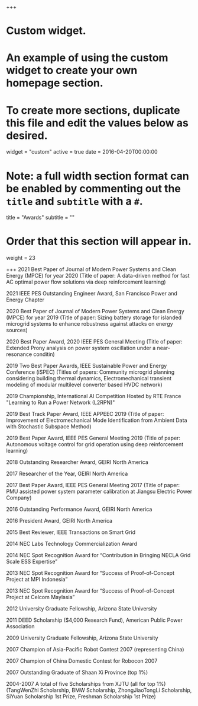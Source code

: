 +++
# Custom widget.
# An example of using the custom widget to create your own homepage section.
# To create more sections, duplicate this file and edit the values below as desired.
widget = "custom"
active = true
date = 2016-04-20T00:00:00

# Note: a full width section format can be enabled by commenting out the `title` and `subtitle` with a `#`.
title = "Awards"
subtitle = ""

# Order that this section will appear in.
weight = 23

+++
2021  Best Paper of Journal of Modern Power Systems and Clean Energy (MPCE) for year 2020
  (Title of paper: A data-driven method for fast AC optimal power flow solutions via deep reinforcement learning)

2021  IEEE PES Outstanding Engineer Award, San Francisco Power and Energy Chapter

2020  Best Paper of Journal of Modern Power Systems and Clean Energy (MPCE) for year 2019
  (Title of paper: Sizing battery storage for islanded microgrid systems to enhance robustness against attacks on energy sources)

2020  Best Paper Award, 2020 IEEE PES General Meeting
  (Title of paper: Extended Prony analysis on power system oscillation under a near-resonance conditin)

2019  Two Best Paper Awards, IEEE Sustainable Power and Energy Conference (iSPEC)
  (Titles of papers: Community microgrid planning considering building thermal dynamics, Electromechanical transient modeling of modular multilevel converter based HVDC network)

2019  Championship, International AI Competition Hosted by RTE France "Learning to Run a Power Network (L2RPN)"

2019  Best Track Paper Award, IEEE APPEEC 2019
  (Title of paper: Improvement of Electromechanical Mode Identification from Ambient Data with Stochastic Subspace Method)
  
2019  Best Paper Award, IEEE PES General Meeting 2019
  (Title of paper: Autonomous voltage control for grid operation using deep reinforcement learning)

2018  Outstanding Researcher Award, GEIRI North America

2017	Researcher of the Year, GEIRI North America

2017	Best Paper Award, IEEE PES General Meeting 2017
  (Title of paper: PMU assisted power system parameter calibration at Jiangsu Electric Power Company)

2016	Outstanding Performance Award, GEIRI North America

2016	President Award, GEIRI North America

2015	Best Reviewer, IEEE Transactions on Smart Grid

2014	NEC Labs Technology Commercialization Award

2014	NEC Spot Recognition Award for “Contribution in Bringing NECLA Grid Scale ESS Expertise”

2013	NEC Spot Recognition Award for “Success of Proof-of-Concept Project at MPI Indonesia”

2013	NEC Spot Recognition Award for “Success of Proof-of-Concept Project at Celcom Maylasia”

2012  University Graduate Fellowship, Arizona State University

2011  DEED Scholarship ($4,000 Research Fund), American Public Power Association

2009	University Graduate Fellowship, Arizona State University

2007	Champion of Asia-Pacific Robot Contest 2007 (representing China)

2007	Champion of China Domestic Contest for Robocon 2007

2007	Outstanding Graduate of Shaan Xi Province (top 1%)

2004-2007	A total of five Scholarships from XJTU (all for top 1%)
(TangWenZhi Scholarship, BMW Scholarship, ZhongJiaoTongLi Scholarship, SiYuan Scholarship 1st Prize, Freshman Scholarship 1st Prize) 
